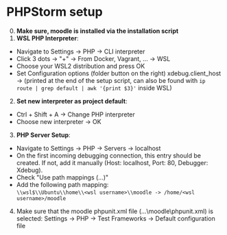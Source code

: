 # PHPStorm setup
0. **Make sure, moodle is installed via the installation script**
1. **WSL PHP Interpreter**:
- Navigate to Settings -> PHP -> CLI interpreter
- Click 3 dots -> "+" -> From Docker, Vagrant, ... -> WSL
- Choose your WSL2 distribution and press OK
- Set Configuration options (folder button on the right) xdebug.client_host -> <ip of WSL default gateway> (printed at
  the end of the setup script, can also be found with `ip route | grep default | awk '{print $3}'` inside WSL)

2. **Set new interpreter as project default**:
- Ctrl + Shift + A -> Change PHP interpreter
- Choose new interpreter -> OK

3. **PHP Server Setup**:
- Navigate to Settings -> PHP -> Servers -> localhost
- On the first incoming debugging connection, this entry should be created. If not, add it manually (Host: localhost, Port: 80, Debugger: Xdebug).
- Check "Use path mappings (...)"
- Add the following path mapping:  
  `\\wsl$\\Ubuntu\\home\\<wsl username>\\moodle -> /home/<wsl username>/moodle`

4. Make sure that the moodle phpunit.xml file (...\moodle\phpunit.xml) is selected: 
   Settings -> PHP -> Test Frameworks -> Default configuration file